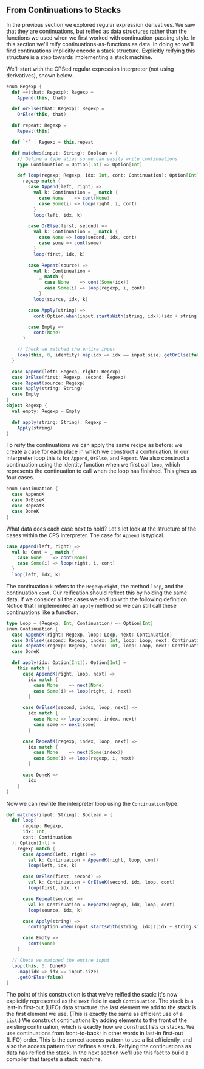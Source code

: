 ## From Continuations to Stacks

In the previous section we explored regular expression derivatives. We saw that they are continuations, but reified as data structures rather than the functions we used when we first worked with continuation-passing style. In this section we'll reify continuations-as-functions as data. In doing so we'll find continuations implicitly encode a stack structure. Explicitly reifying this structure is a step towards implementing a stack machine.

We'll start with the CPSed regular expression interpreter (not using derivatives), shown below.

```scala mdoc:silent
enum Regexp {
  def ++(that: Regexp): Regexp =
    Append(this, that)

  def orElse(that: Regexp): Regexp =
    OrElse(this, that)

  def repeat: Regexp =
    Repeat(this)

  def `*` : Regexp = this.repeat

  def matches(input: String): Boolean = {
    // Define a type alias so we can easily write continuations
    type Continuation = Option[Int] => Option[Int]

    def loop(regexp: Regexp, idx: Int, cont: Continuation): Option[Int] =
      regexp match {
        case Append(left, right) =>
          val k: Continuation = _ match {
            case None    => cont(None)
            case Some(i) => loop(right, i, cont)
          }
          loop(left, idx, k)

        case OrElse(first, second) =>
          val k: Continuation = _ match {
            case None => loop(second, idx, cont)
            case some => cont(some)
          }
          loop(first, idx, k)

        case Repeat(source) =>
          val k: Continuation =
            _ match {
              case None    => cont(Some(idx))
              case Some(i) => loop(regexp, i, cont)
            }
          loop(source, idx, k)

        case Apply(string) =>
          cont(Option.when(input.startsWith(string, idx))(idx + string.size))

        case Empty =>
          cont(None)
      }

    // Check we matched the entire input
    loop(this, 0, identity).map(idx => idx == input.size).getOrElse(false)
  }

  case Append(left: Regexp, right: Regexp)
  case OrElse(first: Regexp, second: Regexp)
  case Repeat(source: Regexp)
  case Apply(string: String)
  case Empty
}
object Regexp {
  val empty: Regexp = Empty

  def apply(string: String): Regexp =
    Apply(string)
}
```

To reify the continuations we can apply the same recipe as before: we create a case for each place in which we construct a continuation.
In our interpreter loop this is for `Append`, `OrElse`, and `Repeat`. We also construct a continuation using the identity function when we first call `loop`, which represents the continuation to call when the loop has finished. This gives us four cases.

```scala
enum Continuation {
  case AppendK
  case OrElseK
  case RepeatK
  case DoneK
}
```

What data does each case next to hold?
Let's let look at the structure of the cases within the CPS interpreter.
The case for `Append` is typical.

```scala
case Append(left, right) =>
  val k: Cont = _ match {
    case None    => cont(None)
    case Some(i) => loop(right, i, cont)
  }
  loop(left, idx, k)
```

The continuation `k` refers to the `Regexp` `right`, the method `loop`, and the continuation `cont`.
Our reification should reflect this by holding the same data.
If we consider all the cases we end up with the following definition.
Notice that I implemented an `apply` method so we can still call these continuations like a function.

```scala
type Loop = (Regexp, Int, Continuation) => Option[Int]
enum Continuation {
  case AppendK(right: Regexp, loop: Loop, next: Continuation)
  case OrElseK(second: Regexp, index: Int, loop: Loop, next: Continuation)
  case RepeatK(regexp: Regexp, index: Int, loop: Loop, next: Continuation)
  case DoneK

  def apply(idx: Option[Int]): Option[Int] =
    this match {
      case AppendK(right, loop, next) =>
        idx match {
          case None    => next(None)
          case Some(i) => loop(right, i, next)
        }

      case OrElseK(second, index, loop, next) =>
        idx match {
          case None => loop(second, index, next)
          case some => next(some)
        }

      case RepeatK(regexp, index, loop, next) =>
        idx match {
          case None    => next(Some(index))
          case Some(i) => loop(regexp, i, next)
        }

      case DoneK =>
        idx
    }
}
```

Now we can rewrite the interpreter loop using the `Continuation` type.

```scala
def matches(input: String): Boolean = {
  def loop(
      regexp: Regexp,
      idx: Int,
      cont: Continuation
  ): Option[Int] =
    regexp match {
      case Append(left, right) =>
        val k: Continuation = AppendK(right, loop, cont)
        loop(left, idx, k)

      case OrElse(first, second) =>
        val k: Continuation = OrElseK(second, idx, loop, cont)
        loop(first, idx, k)

      case Repeat(source) =>
        val k: Continuation = RepeatK(regexp, idx, loop, cont)
        loop(source, idx, k)

      case Apply(string) =>
        cont(Option.when(input.startsWith(string, idx))(idx + string.size))

      case Empty =>
        cont(None)
    }

  // Check we matched the entire input
  loop(this, 0, DoneK)
    .map(idx => idx == input.size)
    .getOrElse(false)
}
```

The point of this construction is that we've reified the stack: it's now explicitly represented as the `next` field in each `Continuation`. The stack is a last-in first-out (LIFO) data structure: the last element we add to the stack is the first element we use. (This is exactly the same as efficient use of a `List`.) We construct continuations by adding elements to the front of the existing continuation, which is exactly how we construct lists or stacks. We use continuations from front-to-back; in other words in last-in first-out (LIFO) order. This is the correct access pattern to use a list efficiently, and also the access pattern that defines a stack. Reifying the continuations as data has reified the stack. In the next section we'll use this fact to build a compiler that targets a stack machine.
